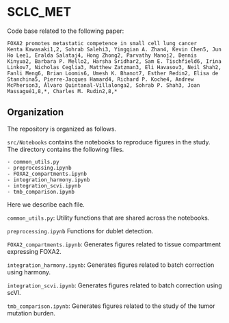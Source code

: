# SCLC_MET

Code base related to the following paper:

```
FOXA2 promotes metastatic competence in small cell lung cancer
Kenta Kawasaki1,2, Sohrab Salehi3, Yingqian A. Zhan4, Kevin Chen5, Jun Ho Lee1, Eralda Salataj4, Hong Zhong2, Parvathy Manoj2, Dennis Kinyua2, Barbara P. Mello2, Harsha Sridhar2, Sam E. Tischfield6, Irina Linkov7, Nicholas Ceglia3, Matthew Zatzman3, Eli Havasov3, Neil Shah2, Fanli Meng6, Brian Loomis6, Umesh K. Bhanot7, Esther Redin2, Elisa de Stanchina5, Pierre-Jacques Hamard4, Richard P. Koche4, Andrew McPherson3, Álvaro Quintanal-Villalonga2, Sohrab P. Shah3, Joan Massagué1,8,*, Charles M. Rudin2,8,*
```


## Organization

The repository is organized as follows.

`src/Notebooks` contains the notebooks to reproduce figures in the study.
The directory contains the following files.

```
- common_utils.py
- preprocessing.ipynb
- FOXA2_compartments.ipynb
- integration_harmony.ipynb
- integration_scvi.ipynb
- tmb_comparison.ipynb
```

Here we describe each file. 

`common_utils.py`: Utility functions that are shared across the notebooks. 

`preprocessing.ipynb` Functions for dublet detection.

`FOXA2_compartments.ipynb`: Generates figures related to tissue compartment expressing FOXA2.

`integration_harmony.ipynb`: Generates figures related to batch correction using harmony.

`integration_scvi.ipynb`: Generates figures related to batch correction using scVI.

`tmb_comparison.ipynb`: Generates figures related to the study of the tumor mutation burden.